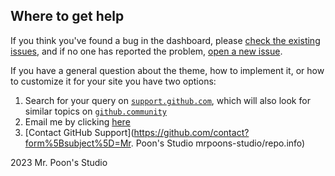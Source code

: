 ## Where to get help

If you think you've found a bug in the dashboard, please [check the existing issues](https://github.com/mrpoons-studio/cloud-infrastructure.on.android.using-termux.discuss-board/discuss), and if no one has reported the problem, [open a new issue](https://github.com/mrpoons-studio/cloud-infrastructure.on.android.using-termux.discuss-board/discuss/new).

If you have a general question about the theme, how to implement it, or how to customize it for your site you have two options:

1. Search for your query on [`support.github.com`](https://support.github.com/?q=mrpoons-studio+repo.info), which will also look for similar topics on [`github.community`](https://github.community/search?q=mrpoons-studio+repo.info)
2. Email me by clicking [here](mailto:pkt_1@yahoo.com.hk)
3. [Contact GitHub Support](https://github.com/contact?form%5Bsubject%5D=Mr. Poon's Studio mrpoons-studio/repo.info)

2023 Mr. Poon's Studio
